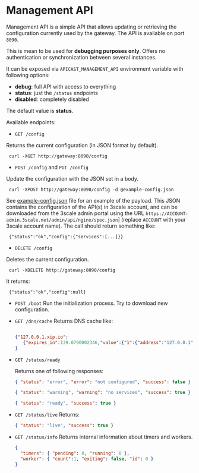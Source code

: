 # Management API

Management API is a simple API that allows updating or retrieving the configuration currently used by the gateway. The API is available on port `8090`.

This is mean to be used for **debugging purposes only**. Offers no authentication or synchronization between several instances.

It can be exposed via `APICAST_MANAGEMENT_API` environment variable with following options:

* **debug**: full API with access to everything
* **status**: just the `/status` endpoints
* **disabled**: completely disabled

The default value is **status**.

Available endpoints:

- `GET /config`

 Returns the current configuration (in JSON format by default).

```shell
 curl -XGET http://gateway:8090/config
```

- `POST /config` and `PUT /config`

 Update the configuration with the JSON set in a body.

```shell
 curl -XPOST http://gateway:8090/config -d @example-config.json
```
 See [example-config.json](../examples/configuration/example-config.json) file for an example of the payload. This JSON contains the configuration of the API(s) in 3scale account, and can be downloaded from the 3scale admin portal using the URL `https://ACCOUNT-admin.3scale.net/admin/api/nginx/spec.json`] (replace `ACCOUNT` with your 3scale account name).
 The call should return something like:

```shell
 {"status":"ok","config":{"services":[...]}}
```

- `DELETE /config`

 Deletes the current configuration.

```shell
 curl -XDELETE http://gateway:8090/config
```
 It returns:

```shell
 {"status":"ok","config":null}
```
- `POST /boot`
  Run the initialization process. Try to download new configuration.

- `GET /dns/cache`
  Returns DNS cache like:

  ```json

  {"127.0.0.1.xip.io":
     {"expires_in":139.0790002346,"value":{"1":{"address":"127.0.0.1","section":1,"type":1,"class":1,"name":"127.0.0.1.xip.io","ttl":250},"name":"127.0.0.1.xip.io","ttl":250}}
  }
  ```
  
- `GET /status/ready`
  
  Returns one of following responses:
  
  ```json
  { "status": "error", "error": "not configured", "success": false }
  ```
  
  ```json
  { "status": "warning", "warning": "no services", "success": true }
  ```
  
  ```json
  { "status": "ready", "success": true }
  ```

- `GET /status/live`
  Returns:
  ```json
  { "status": "live", "success": true }
  ```

- `GET /status/info`
  Returns internal information about timers and workers.

  ```json
  {
    "timers": { "pending": 0, "running": 0 },
    "worker": { "count":1, "exiting": false, "id": 0 }
  }
  ```
